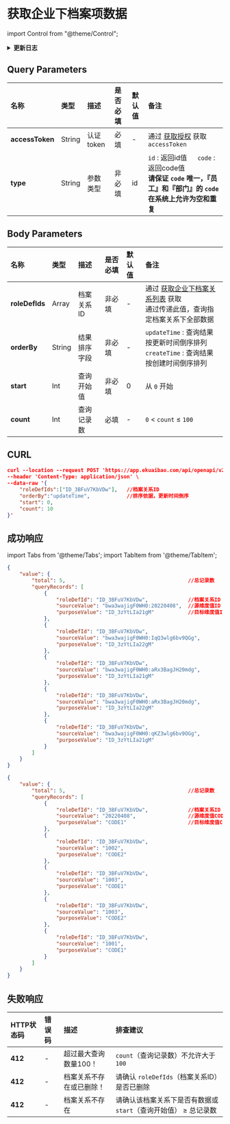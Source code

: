 # 获取企业下档案项数据

import Control from "@theme/Control";

<Control
method="POST"
url="/api/openapi/v2.1/recordLink/queryAllRecordLink"
/>

<details>
  <summary><b>更新日志</b></summary>
  <div>

  [**1.4.0**](/docs/open-api/notice/update-log#140) &emsp; -> 🆕 新增 `type` 类型参数，支持 `id` 或 `code` 传参。<br/>
  [**1.3.0**](/docs/open-api/notice/update-log#130) &emsp; -> 🚀 接口升级 `v2.1` 版本，优化了报错输出。<br/>
  [**0.7.164**](/docs/open-api/notice/update-log#07164) -> 🆕 新增了 `roleDefIds`（档案关系ID）、`orderBy`（结果排序字段）参数。<br/>
  [**0.7.127**](/docs/open-api/notice/update-log#07127) -> 🆕 新增了本接口。<br/>

  </div>
</details>

## Query Parameters

| 名称 | 类型 | 描述 | 是否必填 | 默认值 | 备注 |
| :--- | :--- | :--- | :--- |:--- | :--- |
| **accessToken** | String | 认证token | 必填 | - | 通过 [获取授权](/docs/open-api/getting-started/auth) 获取 `accessToken` |
| **type**        | String | 参数类型   | 非必填 | id | `id` : 返回id值 &emsp; `code` : 返回code值<br/>**请保证 `code` 唯一，『员工』和『部门』的 `code` 在系统上允许为空和重复** |

## Body Parameters

| 名称 | 类型 | 描述 | 是否必填 | 默认值 | 备注 |
| :--- | :--- | :--- | :--- |:--- | :--- |
| **roleDefIds** | Array  | 档案关系ID  | 非必填  | - | 通过 [获取企业下档案关系列表](/docs/open-api/recordLink/get-dimension-relation) 获取<br/>通过传递此值，查询指定档案关系下全部数据 |
| **orderBy**    | String | 结果排序字段 | 非必填  | - | `updateTime` : 查询结果按更新时间倒序排列<br/>`createTime` : 查询结果按创建时间倒序排列 |
| **start**      | Int    | 查询开始值  | 非必填  | 0 | 从 `0` 开始 |
| **count**      | Int    | 查询记录数  | 必填    | - |  `0` < `count` ≤ `100` |

## CURL
```json
curl --location --request POST 'https://app.ekuaibao.com/api/openapi/v2.1/recordLink/queryAllRecordLink?accessToken=ID_3Dlosos3tGg:bwa3wajigF0WH0&type=id' \
--header 'Content-Type: application/json' \
--data-raw '{
    "roleDefIds":["ID_3BFuV7KbVDw"],   //档案关系ID
    "orderBy":"updateTime",            //排序依据，更新时间倒序
    "start": 0,
    "count": 10
}'
```

## 成功响应
import Tabs from '@theme/Tabs';
import TabItem from '@theme/TabItem';

<Tabs>
<TabItem value="id" label="id" default>

```json
{
    "value": {
        "total": 5,                                        //总记录数
        "queryRecords": [                                 
            {
                "roleDefId": "ID_3BFuV7KbVDw",             //档案关系ID
                "sourceValue": "bwa3wajigF0WH0:20220408",  //源维度值ID
                "purposeValue": "ID_3zYtLIa21gM"           //目标维度值ID
            },
            {
                "roleDefId": "ID_3BFuV7KbVDw",
                "sourceValue": "bwa3wajigF0WH0:IqQ3wlg6bv9QGg",
                "purposeValue": "ID_3zYtLIa22gM"
            },
            {
                "roleDefId": "ID_3BFuV7KbVDw",
                "sourceValue": "bwa3wajigF0WH0:aRx3BagJH20mdg",
                "purposeValue": "ID_3zYtLIa21gM"
            },
            {
                "roleDefId": "ID_3BFuV7KbVDw",
                "sourceValue": "bwa3wajigF0WH0:aRx3BagJH20mdg",
                "purposeValue": "ID_3zYtLIa22gM"
            },
            {
                "roleDefId": "ID_3BFuV7KbVDw",
                "sourceValue": "bwa3wajigF0WH0:qKZ3wlg6bv9OGg",
                "purposeValue": "ID_3zYtLIa21gM"
            }
        ]
    }
}
```
</TabItem>
<TabItem value="code" label="code">

```json
{
    "value": {
        "total": 5,                                        //总记录数
        "queryRecords": [
            {
                "roleDefId": "ID_3BFuV7KbVDw",             //档案关系ID
                "sourceValue": "20220408",                 //源维度值CODE
                "purposeValue": "CODE1"                    //目标维度值CODE
            },
            {
                "roleDefId": "ID_3BFuV7KbVDw",
                "sourceValue": "1002",
                "purposeValue": "CODE2"
            },
            {
                "roleDefId": "ID_3BFuV7KbVDw",
                "sourceValue": "1003",
                "purposeValue": "CODE1"
            },
            {
                "roleDefId": "ID_3BFuV7KbVDw",
                "sourceValue": "1003",
                "purposeValue": "CODE2"
            },
            {
                "roleDefId": "ID_3BFuV7KbVDw",
                "sourceValue": "1001",
                "purposeValue": "CODE1"
            }
        ]
    }
}
```
</TabItem>
</Tabs>

## 失败响应
| HTTP状态码 | 错误码 | 描述 | 排查建议 |
| :--- | :--- | :--- | :--- |
| **412** | - | 超过最大查询数量100！ | `count`（查询记录数）不允许大于 `100` | 
| **412** | - | 档案关系不存在或已删除！ | 请确认 `roleDefIds`（档案关系ID）是否已删除 | 
| **412** | - | 档案关系不存在 | 请确认该档案关系下是否有数据或 `start`（查询开始值） ≥ 总记录数 | 



